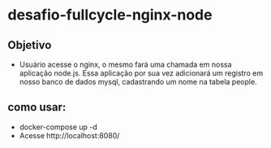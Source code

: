 # desafio-fullcycle-nginx-node

## Objetivo 
- Usuário acesse o nginx, o mesmo fará uma chamada em nossa aplicação node.js. Essa aplicação por sua vez adicionará um registro em nosso banco de dados mysql, cadastrando um nome na tabela people.

## como usar:
- docker-compose up -d 
- Acesse http://localhost:8080/